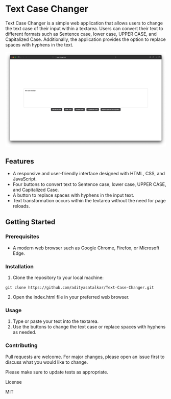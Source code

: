 # Text Case Changer

Text Case Changer is a simple web application that allows users to change the text case of their input within a textarea. Users can convert their text to different formats such as Sentence case, lower case, UPPER CASE, and Capitalized Case. Additionally, the application provides the option to replace spaces with hyphens in the text.

![Text Case Changer Screenshot](./case-change-screenshot.png)

## Features

- A responsive and user-friendly interface designed with HTML, CSS, and JavaScript.
- Four buttons to convert text to Sentence case, lower case, UPPER CASE, and Capitalized Case.
- A button to replace spaces with hyphens in the input text.
- Text transformation occurs within the textarea without the need for page reloads.

## Getting Started

### Prerequisites

- A modern web browser such as Google Chrome, Firefox, or Microsoft Edge.

### Installation

1. Clone the repository to your local machine:

```
git clone https://github.com/adityasatalkar/Text-Case-Changer.git
```

2. Open the index.html file in your preferred web browser.

### Usage

1. Type or paste your text into the textarea.
2. Use the buttons to change the text case or replace spaces with hyphens as needed.

### Contributing

Pull requests are welcome. For major changes, please open an issue first to discuss what you would like to change.

Please make sure to update tests as appropriate.

License

MIT